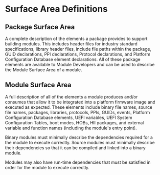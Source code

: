 # Surface Area Definitions

## Package Surface Area

A complete description of the elements a package provides to support building
modules. This includes header files for industry standard specifications, 
library header files, include file paths within the package, GUID declarations, 
PPI declarations, Protocol declarations, and Platform Configuration Database 
element declarations. All of these package elements are available to Module 
Developers and can be used to describe the Module Surface Area of a module.

## Module Surface Area

A full description of all of the elements a module produces and/or consumes 
that allow it to be integrated into a platform firmware image and executed as 
expected. These elements include binary file names, source file names, 
packages, libraries, protocols, PPIs, GUIDs, events, Platform Configuration
Database elements, UEFI variables, UEFI System Configuration Tables, boot 
modes, HOBs, HII packages, and external variable and function names 
(including the module's entry point).

Binary modules must minimally describe the dependencies required for a the 
module to execute correctly. Source modules must minimally describe their 
dependencies so that it can be compiled and linked into a binary module.

Modules may also have run-time dependencies that must be satisfied in order 
for the module to execute correctly.